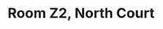 ---
basin: 'No'
cudn: true
floor: Ground
grade: 4
images:
- /room_database/images/noc/z5_1.JPG
- /room_database/images/noc/z5_2.JPG
living_room: 'No'
location: North Court
name: Z2
network: Wired and Wireless
title: Room Z2, North Court
---
